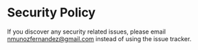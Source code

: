 # Security Policy

If you discover any security related issues, please email nmunozfernandez@gmail.com instead of using the issue tracker.
